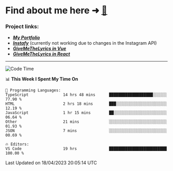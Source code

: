 # Find about me here ➜ [🧑](https://pauabella.dev)

### Project links:
- ***[My Portfolio](https://pauabella.dev)***
- ***[Instafy](https://instafy.me)*** (currently not working due to changes in the Instagram API)
- ***[GiveMeTheLyrics in Vue](https://lyrics.pauabella.dev)***
- ***[GiveMeTheLyrics in React](https://pauabella.dev/GiveMeTheLyrics)***

---
<!--START_SECTION:waka-->
![Code Time](http://img.shields.io/badge/Code%20Time-2%2C084%20hrs%2015%20mins-blue)

📊 **This Week I Spent My Time On** 

```text
💬 Programming Languages: 
TypeScript               14 hrs 48 mins      ███████████████████░░░░░░   77.90 % 
HTML                     2 hrs 18 mins       ███░░░░░░░░░░░░░░░░░░░░░░   12.19 % 
JavaScript               1 hr 15 mins        ██░░░░░░░░░░░░░░░░░░░░░░░   06.64 % 
Other                    21 mins             ░░░░░░░░░░░░░░░░░░░░░░░░░   01.93 % 
JSON                     7 mins              ░░░░░░░░░░░░░░░░░░░░░░░░░   00.69 % 

🔥 Editors: 
VS Code                  19 hrs              █████████████████████████   100.00 % 
```


 Last Updated on 18/04/2023 20:05:14 UTC
<!--END_SECTION:waka-->
